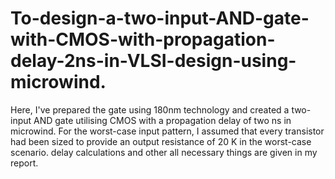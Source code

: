 # To-design-a-two-input-AND-gate-with-CMOS-with-propagation-delay-2ns-in-VLSI-design-using-microwind.
Here, I've prepared the gate using 180nm technology and created a two-input AND gate utilising CMOS with a propagation delay of two ns in microwind. For the worst-case input pattern, I assumed that every transistor had been sized to provide an output resistance of 20 K in the worst-case scenario.
delay calculations and other all necessary things are given in my report.
